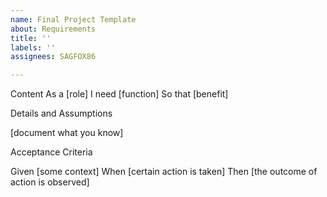 ```yaml
---
name: Final Project Template
about: Requirements
title: ''
labels: ''
assignees: SAGFOX86

---
```


Content 
As a [role]
I need [function]
So that [benefit]

Details and Assumptions

[document what you know]

Acceptance Criteria

Given [some context]
When [certain action is taken]
Then [the outcome of action is observed]
